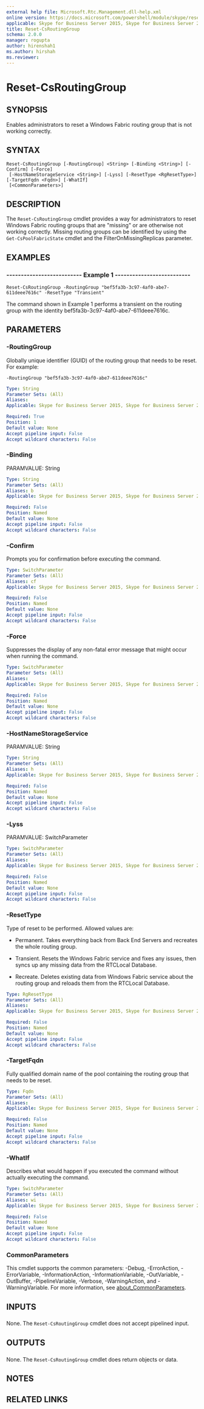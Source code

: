 ```yaml
---
external help file: Microsoft.Rtc.Management.dll-help.xml
online version: https://docs.microsoft.com/powershell/module/skype/reset-csroutinggroup
applicable: Skype for Business Server 2015, Skype for Business Server 2019
title: Reset-CsRoutingGroup
schema: 2.0.0
manager: rogupta
author: hirenshah1
ms.author: hirshah
ms.reviewer:
---
```


# Reset-CsRoutingGroup

## SYNOPSIS
Enables administrators to reset a Windows Fabric routing group that is not working correctly.

## SYNTAX

```
Reset-CsRoutingGroup [-RoutingGroup] <String> [-Binding <String>] [-Confirm] [-Force]
 [-HostNameStorageService <String>] [-Lyss] [-ResetType <RgResetType>] [-TargetFqdn <Fqdn>] [-WhatIf]
 [<CommonParameters>]
```

## DESCRIPTION
The `Reset-CsRoutingGroup` cmdlet provides a way for administrators to reset Windows Fabric routing groups that are "missing" or are otherwise not working correctly.
Missing routing groups can be identified by using the `Get-CsPoolFabricState` cmdlet and the FilterOnMissingReplicas parameter.

## EXAMPLES

### -------------------------- Example 1 --------------------------
```
Reset-CsRoutingGroup -RoutingGroup "bef5fa3b-3c97-4af0-abe7-611deee7616c" -ResetType "Transient"
```

The command shown in Example 1 performs a transient on the routing group with the identity bef5fa3b-3c97-4af0-abe7-611deee7616c.


## PARAMETERS

### -RoutingGroup
Globally unique identifier (GUID) of the routing group that needs to be reset.
For example:

`-RoutingGroup "bef5fa3b-3c97-4af0-abe7-611deee7616c"`

```yaml
Type: String
Parameter Sets: (All)
Aliases: 
Applicable: Skype for Business Server 2015, Skype for Business Server 2019

Required: True
Position: 1
Default value: None
Accept pipeline input: False
Accept wildcard characters: False
```

### -Binding
PARAMVALUE: String

```yaml
Type: String
Parameter Sets: (All)
Aliases: b
Applicable: Skype for Business Server 2015, Skype for Business Server 2019

Required: False
Position: Named
Default value: None
Accept pipeline input: False
Accept wildcard characters: False
```

### -Confirm
Prompts you for confirmation before executing the command.

```yaml
Type: SwitchParameter
Parameter Sets: (All)
Aliases: cf
Applicable: Skype for Business Server 2015, Skype for Business Server 2019

Required: False
Position: Named
Default value: None
Accept pipeline input: False
Accept wildcard characters: False
```

### -Force
Suppresses the display of any non-fatal error message that might occur when running the command.

```yaml
Type: SwitchParameter
Parameter Sets: (All)
Aliases: 
Applicable: Skype for Business Server 2015, Skype for Business Server 2019

Required: False
Position: Named
Default value: None
Accept pipeline input: False
Accept wildcard characters: False
```

### -HostNameStorageService
PARAMVALUE: String

```yaml
Type: String
Parameter Sets: (All)
Aliases: h
Applicable: Skype for Business Server 2015, Skype for Business Server 2019

Required: False
Position: Named
Default value: None
Accept pipeline input: False
Accept wildcard characters: False
```

### -Lyss
PARAMVALUE: SwitchParameter

```yaml
Type: SwitchParameter
Parameter Sets: (All)
Aliases: 
Applicable: Skype for Business Server 2015, Skype for Business Server 2019

Required: False
Position: Named
Default value: None
Accept pipeline input: False
Accept wildcard characters: False
```

### -ResetType
Type of reset to be performed.
Allowed values are:

- Permanent. Takes everything back from Back End Servers and recreates the whole routing group.

- Transient. Resets the Windows Fabric service and fixes any issues, then syncs up any missing data from the RTCLocal Database.

- Recreate. Deletes existing data from Windows Fabric service about the routing group and reloads them from the RTCLocal Database.

```yaml
Type: RgResetType
Parameter Sets: (All)
Aliases: 
Applicable: Skype for Business Server 2015, Skype for Business Server 2019

Required: False
Position: Named
Default value: None
Accept pipeline input: False
Accept wildcard characters: False
```

### -TargetFqdn
Fully qualified domain name of the pool containing the routing group that needs to be reset.

```yaml
Type: Fqdn
Parameter Sets: (All)
Aliases: 
Applicable: Skype for Business Server 2015, Skype for Business Server 2019

Required: False
Position: Named
Default value: None
Accept pipeline input: False
Accept wildcard characters: False
```

### -WhatIf
Describes what would happen if you executed the command without actually executing the command.

```yaml
Type: SwitchParameter
Parameter Sets: (All)
Aliases: wi
Applicable: Skype for Business Server 2015, Skype for Business Server 2019

Required: False
Position: Named
Default value: None
Accept pipeline input: False
Accept wildcard characters: False
```

### CommonParameters
This cmdlet supports the common parameters: -Debug, -ErrorAction, -ErrorVariable, -InformationAction, -InformationVariable, -OutVariable, -OutBuffer, -PipelineVariable, -Verbose, -WarningAction, and -WarningVariable. For more information, see [about_CommonParameters](https://go.microsoft.com/fwlink/?LinkID=113216).

## INPUTS

###  
None.
The `Reset-CsRoutingGroup` cmdlet does not accept pipelined input.

## OUTPUTS

###  
None.
The `Reset-CsRoutingGroup` cmdlet does return objects or data.

## NOTES

## RELATED LINKS


